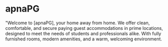 # apnaPG
 "Welcome to [apnaPG], your home away from home. We offer clean, comfortable, and secure paying guest accommodations in prime locations, designed to meet the needs of students and professionals alike. With fully furnished rooms, modern amenities, and a warm, welcoming environment.
